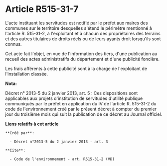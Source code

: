 # Article R515-31-7

L'acte instituant les servitudes est notifié par le préfet aux maires des communes sur le territoire desquelles s'étend le
périmètre mentionné à l'article R. 515-31-2, à l'exploitant et à chacun des propriétaires des terrains et des autres
titulaires de droits réels ou de leurs ayants droit lorsqu'ils sont connus.

Cet acte fait l'objet, en vue de l'information des tiers, d'une publication au recueil des actes administratifs du
département et d'une publicité foncière.

Les frais afférents à cette publicité sont à la charge de l'exploitant de l'installation classée.

**Nota:**

Décret n° 2013-5 du 2 janvier 2013, art. 5 : Ces dispositions sont applicables aux projets d'institution de servitudes
d'utilité publique communiqués par le préfet en application du IV de l'article R. 515-31-2 du code de l'environnement créé
par le présent décret à compter du premier jour du troisième mois qui suit la publication de ce décret au Journal officiel.

**Liens relatifs à cet article**

	**Créé par**:

	  - Décret n°2013-5 du 2 janvier 2013 - art. 3

	**Cite**:

	  - Code de l'environnement - art. R515-31-2 (VD)
